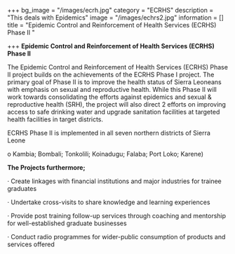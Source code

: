 +++
bg_image = "/images/ecrh.jpg"
category = "ECRHS"
description = "This deals with Epidemics"
image = "/images/echrs2.jpg"
information = []
title = "Epidemic Control and Reinforcement of Health Services (ECRHS) Phase II "

+++
**Epidemic Control and Reinforcement of Health Services (ECRHS) Phase II**

The Epidemic Control and Reinforcement of Health Services (ECRHS) Phase II project builds on the achievements of the ECRHS Phase I project. The primary goal of Phase II is to improve the health status of Sierra Leoneans with emphasis on sexual and reproductive health. While this Phase II will work towards consolidating the efforts against epidemics and sexual & reproductive health (SRH), the project will also direct 2 efforts on improving access to safe drinking water and upgrade sanitation facilities at targeted health facilities in target districts.

ECRHS Phase II is implemented in all seven northern districts of Sierra Leone

o Kambia; Bombali; Tonkolili; Koinadugu; Falaba; Port Loko; Karene)

**The Projects furthermore;**

· Create linkages with financial institutions and major industries for trainee graduates

· Undertake cross-visits to share knowledge and learning experiences

· Provide post training follow-up services through coaching and mentorship for well-established graduate businesses

· Conduct radio programmes for wider-public consumption of products and services offered